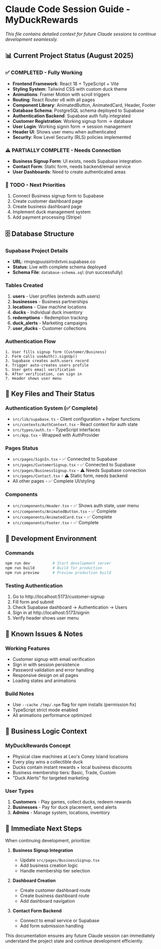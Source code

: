 # Claude Code Session Guide - MyDuckRewards

*This file contains detailed context for future Claude sessions to continue development seamlessly.*

## 📊 Current Project Status (August 2025)

### ✅ COMPLETED - Fully Working
- **Frontend Framework**: React 18 + TypeScript + Vite
- **Styling System**: Tailwind CSS with custom duck theme
- **Animations**: Framer Motion with scroll triggers
- **Routing**: React Router v6 with all pages
- **Component Library**: AnimatedButton, AnimatedCard, Header, Footer
- **Database Schema**: PostgreSQL schema deployed to Supabase
- **Authentication Backend**: Supabase auth fully integrated
- **Customer Registration**: Working signup form → database
- **User Login**: Working signin form → session management
- **Header UI**: Shows user menu when authenticated
- **Security**: Row Level Security (RLS) policies implemented

### ⚠️ PARTIALLY COMPLETE - Needs Connection
- **Business Signup Form**: UI exists, needs Supabase integration
- **Contact Form**: Static form, needs backend/email service
- **User Dashboards**: Need to create authenticated areas

### 🔄 TODO - Next Priorities
1. Connect Business signup form to Supabase
2. Create customer dashboard page
3. Create business dashboard page
4. Implement duck management system
5. Add payment processing (Stripe)

## 🗄️ Database Structure

### Supabase Project Details
- **URL**: rmqnqpuuisirtrdxtvni.supabase.co
- **Status**: Live with complete schema deployed
- **Schema File**: `database-schema.sql` (run successfully)

### Tables Created
1. **users** - User profiles (extends auth.users)
2. **businesses** - Business partnerships 
3. **locations** - Claw machine locations
4. **ducks** - Individual duck inventory
5. **redemptions** - Redemption tracking
6. **duck_alerts** - Marketing campaigns
7. **user_ducks** - Customer collections

### Authentication Flow
```
1. User fills signup form (Customer/Business)
2. Form calls useAuth().signUp()
3. Supabase creates auth.users record
4. Trigger auto-creates users profile
5. User gets email verification
6. After verification, can sign in
7. Header shows user menu
```

## 🧩 Key Files and Their Status

### Authentication System (✅ Complete)
- `src/lib/supabase.ts` - Client configuration + helper functions
- `src/contexts/AuthContext.tsx` - React context for auth state
- `src/types/auth.ts` - TypeScript interfaces
- `src/App.tsx` - Wrapped with AuthProvider

### Pages Status
- `src/pages/SignIn.tsx` - ✅ Connected to Supabase
- `src/pages/CustomerSignup.tsx` - ✅ Connected to Supabase  
- `src/pages/BusinessSignup.tsx` - ⚠️ Needs Supabase connection
- `src/pages/Contact.tsx` - ⚠️ Static form, needs backend
- All other pages - ✅ Complete UI/styling

### Components
- `src/components/Header.tsx` - ✅ Shows auth state, user menu
- `src/components/AnimatedButton.tsx` - ✅ Complete
- `src/components/AnimatedCard.tsx` - ✅ Complete
- `src/components/Footer.tsx` - ✅ Complete

## 🔧 Development Environment

### Commands
```bash
npm run dev          # Start development server
npm run build        # Build for production
npm run preview      # Preview production build
```

### Testing Authentication
1. Go to http://localhost:5173/customer-signup
2. Fill form and submit
3. Check Supabase dashboard → Authentication → Users
4. Sign in at http://localhost:5173/signin
5. Verify header shows user menu

## 🚨 Known Issues & Notes

### Working Features
- Customer signup with email verification
- Sign in with session persistence
- Password validation and error handling
- Responsive design on all pages
- Loading states and animations

### Build Notes
- Use `--cache /tmp/.npm` flag for npm installs (permission fix)
- TypeScript strict mode enabled
- All animations performance optimized

## 📝 Business Logic Context

### MyDuckRewards Concept
- Physical claw machines at Leo's Coney Island locations
- Every play wins a collectible duck
- Ducks contain instant rewards + local business discounts
- Business membership tiers: Basic, Trade, Custom
- "Duck Alerts" for targeted marketing

### User Types
1. **Customers** - Play games, collect ducks, redeem rewards
2. **Businesses** - Pay for duck placement, send alerts
3. **Admins** - Manage system, locations, inventory

## 🎯 Immediate Next Steps

When continuing development, prioritize:

1. **Business Signup Integration**
   - Update `src/pages/BusinessSignup.tsx`
   - Add business creation logic
   - Handle membership tier selection

2. **Dashboard Creation**  
   - Create customer dashboard route
   - Create business dashboard route
   - Add dashboard navigation

3. **Contact Form Backend**
   - Connect to email service or Supabase
   - Add form submission handling

This documentation ensures any future Claude session can immediately understand the project state and continue development efficiently.